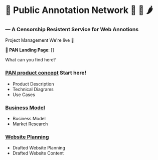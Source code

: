 # 🍳  Public Annotation Network 🥘 🍕 🌶
### — A Censorship Resistent Service for Web Annotions
Project Management
We're live 🚀 

__🥘 PAN Landing Page__: []


What can you find here?

### [PAN product concept](https://github.com/Public-Annotation-Network/management/tree/master/product) Start here!

- Product Description 
- Technical Diagrams
- Use Cases

### [Business Model](https://github.com/Public-Annotation-Network/management/tree/master/business)

- Business Model
- Market Research 


### [Website Planning](https://github.com/Public-Annotation-Network/management/tree/master/docs)

- Drafted Website Planning 
- Drafted Website Content


